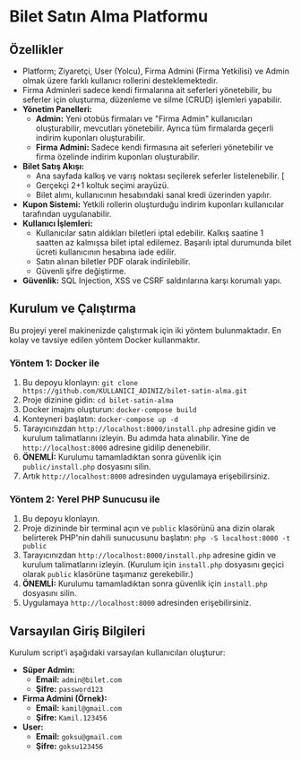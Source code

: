 # Bilet Satın Alma Platformu

## Özellikler

* Platform; Ziyaretçi, User (Yolcu), Firma Admini (Firma Yetkilisi) ve Admin olmak üzere farklı kullanıcı rollerini desteklemektedir. 
* Firma Adminleri sadece kendi firmalarına ait seferleri yönetebilir, bu seferler için oluşturma, düzenleme ve silme (CRUD) işlemleri yapabilir. 
* **Yönetim Panelleri:**
    * **Admin:** Yeni otobüs firmaları ve "Firma Admin" kullanıcıları oluşturabilir, mevcutları yönetebilir. Ayrıca tüm firmalarda geçerli indirim kuponları oluşturabilir.
    * **Firma Admini:** Sadece kendi firmasına ait seferleri yönetebilir ve firma özelinde indirim kuponları oluşturabilir.
* **Bilet Satış Akışı:**
    * Ana sayfada kalkış ve varış noktası seçilerek seferler listelenebilir. [
    * Gerçekçi 2+1 koltuk seçimi arayüzü.
    * Bilet alımı, kullanıcının hesabındaki sanal kredi üzerinden yapılır. 
* **Kupon Sistemi:** Yetkili rollerin oluşturduğu indirim kuponları kullanıcılar tarafından uygulanabilir. 
* **Kullanıcı İşlemleri:**
    * Kullanıcılar satın aldıkları biletleri iptal edebilir. Kalkış saatine 1 saatten az kalmışsa bilet iptal edilemez. Başarılı iptal durumunda bilet ücreti kullanıcının hesabına iade edilir. 
    * Satın alınan biletler PDF olarak indirilebilir. 
    * Güvenli şifre değiştirme.
* **Güvenlik:** SQL Injection, XSS ve CSRF saldırılarına karşı korumalı yapı.

## Kurulum ve Çalıştırma

Bu projeyi yerel makinenizde çalıştırmak için iki yöntem bulunmaktadır. En kolay ve tavsiye edilen yöntem Docker kullanmaktır.

### Yöntem 1: Docker ile

1.  Bu depoyu klonlayın: `git clone https://github.com/KULLANICI_ADINIZ/bilet-satin-alma.git`
2.  Proje dizinine gidin: `cd bilet-satin-alma`
3.  Docker imajını oluşturun: `docker-compose build`
4.  Konteyneri başlatın: `docker-compose up -d`
5.  Tarayıcınızdan `http://localhost:8000/install.php` adresine gidin ve kurulum talimatlarını izleyin. Bu adımda hata alınabilir. Yine de `http://localhost:8000` adresine gidilip denenebilir.
6.  **ÖNEMLİ:** Kurulumu tamamladıktan sonra güvenlik için `public/install.php` dosyasını silin.
7.  Artık `http://localhost:8000` adresinden uygulamaya erişebilirsiniz.

### Yöntem 2: Yerel PHP Sunucusu ile

1.  Bu depoyu klonlayın.
2.  Proje dizininde bir terminal açın ve `public` klasörünü ana dizin olarak belirterek PHP'nin dahili sunucusunu başlatın: `php -S localhost:8000 -t public`
3.  Tarayıcınızdan `http://localhost:8000/install.php` adresine gidin ve kurulum talimatlarını izleyin. (Kurulum için `install.php` dosyasını geçici olarak `public` klasörüne taşımanız gerekebilir.)
4.  **ÖNEMLİ:** Kurulumu tamamladıktan sonra güvenlik için `install.php` dosyasını silin.
5.  Uygulamaya `http://localhost:8000` adresinden erişebilirsiniz.

## Varsayılan Giriş Bilgileri

Kurulum script'i aşağıdaki varsayılan kullanıcıları oluşturur:

* **Süper Admin:**
    * **Email:** `admin@bilet.com`
    * **Şifre:** `password123`
* **Firma Admini (Örnek):**
    * **Email:** `kamil@gmail.com`
    * **Şifre:** `Kamil.123456`
* **User:**
    * **Email:** `goksu@gmail.com`
    * **Şifre:** `goksu123456`
